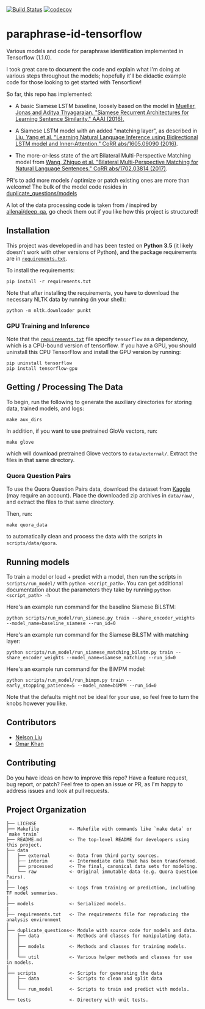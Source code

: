 [![Build Status](https://travis-ci.org/nelson-liu/paraphrase-id-tensorflow.svg?branch=master)](https://travis-ci.org/nelson-liu/paraphrase-id-tensorflow)
[![codecov](https://codecov.io/gh/nelson-liu/paraphrase-id-tensorflow/branch/master/graph/badge.svg)](https://codecov.io/gh/nelson-liu/paraphrase-id-tensorflow)

# paraphrase-id-tensorflow

Various models and code for paraphrase identification implemented in Tensorflow (1.1.0).

I took great care to document the code and explain what I'm doing at various
steps throughout the models; hopefully it'll be didactic example code for those
looking to get started with Tensorflow!

So far, this repo has implemented:

- A basic Siamese LSTM baseline, loosely based on the model
  in
  [Mueller, Jonas and Aditya Thyagarajan. "Siamese Recurrent Architectures for Learning Sentence Similarity." AAAI (2016).](https://www.semanticscholar.org/paper/Siamese-Recurrent-Architectures-for-Learning-Sente-Mueller-Thyagarajan/6812fb9ef1c2dad497684a9020d8292041a639ff)
  
- A Siamese LSTM model with an added "matching layer", as described
  in
  [Liu, Yang et al. "Learning Natural Language Inference using Bidirectional LSTM model and Inner-Attention." CoRR abs/1605.09090 (2016)](https://www.semanticscholar.org/paper/Learning-Natural-Language-Inference-using-Bidirect-Liu-Sun/f93a0a3e8a3e6001b4482430254595cf737697fa).

- The more-or-less state of the art Bilateral Multi-Perspective Matching model
  from
  [Wang, Zhiguo et al. "Bilateral Multi-Perspective Matching for Natural Language Sentences." CoRR abs/1702.03814 (2017)](https://www.semanticscholar.org/paper/Bilateral-Multi-Perspective-Matching-for-Natural-L-Wang-Hamza/b9d220520a5da7d302107aacfe875b8e2977fdbe).
  
PR's to add more models / optimize or patch existing ones are more than welcome! The bulk of the model code resides in [duplicate_questions/models](https://github.com/nelson-liu/paraphrase-id-tensorflow/tree/master/duplicate_questions/models)

A lot of the data processing code is taken from / inspired by [allenai/deep_qa](https://github.com/allenai/deep_qa),
go check them out if you like how this project is structured!

## Installation

This project was developed in and has been tested on **Python 3.5** (it likely doesn't work with other versions of Python), 
and the package requirements are in [`requirements.txt`](./requirements.txt).

To install the requirements:

```
pip install -r requirements.txt
```

Note that after installing the requirements, you have to download the necessary NLTK
data by running (in your shell):

```
python -m nltk.downloader punkt
```

### GPU Training and Inference

Note that the [`requirements.txt`](./requirements.txt) file specify `tensorflow`
as a dependency, which is a CPU-bound version of tensorflow. If you have a GPU,
you should uninstall this CPU TensorFlow and install the GPU version by running:

```
pip uninstall tensorflow
pip install tensorflow-gpu
```

## Getting / Processing The Data

To begin, run the following to generate the auxiliary directories for storing
data, trained models, and logs:

```
make aux_dirs
```

In addition, if you want to use pretrained GloVe vectors, run:

```
make glove
```

which will download pretrained Glove vectors to `data/external/`. Extract the
files in that same directory.

### Quora Question Pairs

To use the Quora Question Pairs data, download the dataset from
[Kaggle](https://www.kaggle.com/c/quora-question-pairs) (may require an
account). Place the downloaded zip archives in `data/raw/`, and extract the
files to that same directory.

Then, run:

```
make quora_data
```

to automatically clean and process the data with the scripts in
`scripts/data/quora`.

## Running models

To train a model or load + predict with a model, then run the scripts in
`scripts/run_model/` with `python <script_path>`. You can get additional
documentation about the parameters they take by running `python <script_path>
-h`

Here's an example run command for the baseline Siamese BiLSTM:

```
python scripts/run_model/run_siamese.py train --share_encoder_weights --model_name=baseline_siamese --run_id=0
```

Here's an example run command for the Siamese BiLSTM with matching layer:

```
python scripts/run_model/run_siamese_matching_bilstm.py train --share_encoder_weights --model_name=siamese_matching --run_id=0
```


Here's an example run command for the BiMPM model:

```
python scripts/run_model/run_bimpm.py train --early_stopping_patience=5 --model_name=biMPM --run_id=0
```

Note that the defaults might not be ideal for your use, so feel free to turn the
knobs however you like.

## Contributors

- [Nelson Liu](http://nelsonliu.me)
- [Omar Khan](https://github.com/ohkhan)

## Contributing

Do you have ideas on how to improve this repo? Have a feature request, bug
report, or patch? Feel free to open an issue or PR, as I'm happy to address
issues and look at pull requests.

## Project Organization

    ├── LICENSE
    ├── Makefile           <- Makefile with commands like `make data` or `make train`
    ├── README.md          <- The top-level README for developers using this project.
    ├── data
    │   ├── external       <- Data from third party sources.
    │   ├── interim        <- Intermediate data that has been transformed.
    │   ├── processed      <- The final, canonical data sets for modeling.
    │   └── raw            <- Original immutable data (e.g. Quora Question Pairs).
    |
    ├── logs               <- Logs from training or prediction, including TF model summaries.
    │
    ├── models             <- Serialized models.
    |
    ├── requirements.txt   <- The requirements file for reproducing the analysis environment
    │
    ├── duplicate_questions<- Module with source code for models and data.
    │   ├── data           <- Methods and classes for manipulating data.
    │   │
    │   ├── models         <- Methods and classes for training models.
    │   │
    │   └── util           <- Various helper methods and classes for use in models.
    │
    ├── scripts            <- Scripts for generating the data
    │   ├── data           <- Scripts to clean and split data
    │   │
    │   └── run_model      <- Scripts to train and predict with models.
    │
    └── tests              <- Directory with unit tests.
